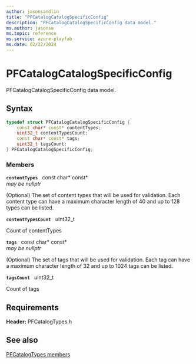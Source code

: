 ```yaml
---
author: jasonsandlin
title: "PFCatalogCatalogSpecificConfig"
description: "PFCatalogCatalogSpecificConfig data model."
ms.author: jasonsa
ms.topic: reference
ms.service: azure-playfab
ms.date: 02/22/2024
---
```


# PFCatalogCatalogSpecificConfig  

PFCatalogCatalogSpecificConfig data model.  

## Syntax  
  
```cpp
typedef struct PFCatalogCatalogSpecificConfig {  
    const char* const* contentTypes;  
    uint32_t contentTypesCount;  
    const char* const* tags;  
    uint32_t tagsCount;  
} PFCatalogCatalogSpecificConfig;  
```
  
### Members  
  
**`contentTypes`** &nbsp; const char* const*  
*may be nullptr*  
  
(Optional) The set of content types that will be used for validation. Each content type can have a maximum character length of 40 and up to 128 types can be listed.
  
**`contentTypesCount`** &nbsp; uint32_t  
  
Count of contentTypes
  
**`tags`** &nbsp; const char* const*  
*may be nullptr*  
  
(Optional) The set of tags that will be used for validation. Each tag can have a maximum character length of 32 and up to 1024 tags can be listed.
  
**`tagsCount`** &nbsp; uint32_t  
  
Count of tags
  
  
## Requirements  
  
**Header:** PFCatalogTypes.h
  
## See also  
[PFCatalogTypes members](../pfcatalogtypes_members.md)  

  
  
